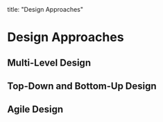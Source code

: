 <frontmatter>
title: "Design Approaches"
</frontmatter>

<link rel="stylesheet" href="{{baseUrl}}/css/textbook.css">

<div class="website-content">

# Design Approaches

## Multi-Level Design
<panel header="================================================================"
    type="seamless" alt="Multilevel Design">
  <include src="multilevelDesign/index.md#main" />
</panel>

## Top-Down and Bottom-Up Design
<panel header="================================================================"
    type="seamless" alt="Top-Down and Bottom-Up Design">
  <include src="topDownBottomUp/index.md#main" />
</panel>


## Agile Design
<panel header="================================================================"
    type="seamless" alt="Agile Design">
  <include src="agileDesign/index.md#main" />
</panel>

</div>
